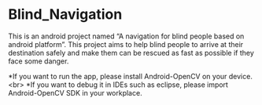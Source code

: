 Blind_Navigation
================

This is an android project named “A navigation for blind people based on android platform”. 
This project aims to help blind people to arrive at their destination safely and make them 
can be rescued as fast as possible if they face some danger.

*If you want to run the app, please install Android-OpenCV on your device.<br\>
*If you want to debug it in IDEs such as eclipse, please import Android-OpenCV SDK in your workplace.
